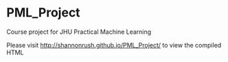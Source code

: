 PML_Project
===========

Course project for JHU Practical Machine Learning

Please visit http://shannonrush.github.io/PML_Project/ to view the compiled HTML
